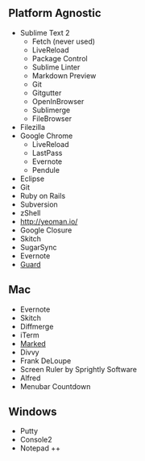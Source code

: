 ## Platform Agnostic
* Sublime Text 2
    * Fetch (never used)
    * LiveReload
    * Package Control
    * Sublime Linter
    * Markdown Preview
    * Git
    * Gitgutter
    * OpenInBrowser
    * Sublimerge
    * FileBrowser
* Filezilla
* Google Chrome
    * LiveReload
    * LastPass
    * Evernote
    * Pendule
* Eclipse
* Git
* Ruby on Rails
* Subversion
* zShell
* http://yeoman.io/
* Google Closure
* Skitch
* SugarSync
* Evernote
* [Guard](https://github.com/guard/guard)

## Mac
* Evernote
* Skitch
* Diffmerge
* iTerm
* [Marked](http://markedapp.com)
* Divvy
* Frank DeLoupe
* Screen Ruler by Sprightly Software
* Alfred
* Menubar Countdown

## Windows
* Putty
* Console2
* Notepad ++
